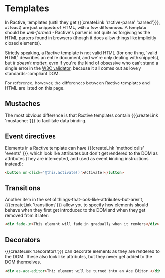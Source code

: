 # Templates

In Ractive, templates (until they get {{{createLink 'ractive-parse' 'parsed'}}}, at least) are just snippets of HTML, with a few differences. A template should be *well-formed* - Ractive's parser is not quite as forgiving as the HTML parsers found in browsers (though it does allow things like implicitly closed elements).

Strictly speaking, a Ractive template is not valid HTML (for one thing, 'valid HTML' describes an entire document, and we're only dealing with snippets), but *it doesn't matter*, even if you're the kind of obsessive who can't stand a single error in the [W3C validator](http://validator.w3.org/), because it all comes out as lovely standards-compliant DOM.

For reference, however, the differences between Ractive templates and HTML are listed on this page.

## Mustaches

The most obvious difference is that Ractive templates contain {{{createLink 'mustaches'}}} to facilitate data binding.

## Event directives

Elements in a Ractive template can have {{{createLink 'method calls' 'events' }}}, which look like attributes but don't get rendered to the DOM as attributes (they are intercepted, and used as event binding instructions instead):

```html
<button on-click='@this.activate()'>Activate!</button>
```

## Transitions

Another item in the set of things-that-look-like-attributes-but-aren't, {{{createLink 'transitions'}}} allow you to specify how elements should behave when they first get introduced to the DOM and when they get removed from it later:

```html
<div fade-in>This element will fade in gradually when it renders</div>
```

## Decorators

{{{createLink 'Decorators'}}} can decorate elements as they are rendered to the DOM. These also look like attributes, but they never get added to the DOM themselves.

```html
<div as-ace-editor>This element will be turned into an Ace Editor.</div>
```
